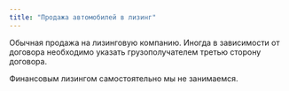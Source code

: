 ```yaml
---
title: "Продажа автомобилей в лизинг"
---
```


Обычная продажа на лизинговую компанию.
Иногда в зависимости от договора необходимо указать грузополучателем третью сторону договора.

Финансовым лизингом самостоятельно мы не занимаемся.